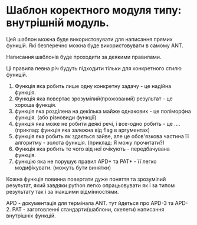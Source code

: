 # Шаблон коректного модуля типу: внутрішній модуль.
Цей шаблон можна буде використовувати для написання прямих функцій. Які
безперечно можна буде використовувати в самому ANT.

Написання шаблонів буде проходити за деякими правилами.

Ці правила певна річ будуть підходити тільки для конкретного стилю
функцій.

1. Функція яка робить лише одну конкретну задачу - це надійна функція.
2. Функція яка повертає зрозумілий(прожований) результат - це хороша
функція.
3. функція яка розділена на декілька майже однакових - це поліморфна
функція. (або різновиди функції)
4. функція яка може не робити деякі речі, і все-одно робить - це ....
(приклад: функція яка залежна від flag в аргументах)
5. функція яка робить як здається зайве, але це обов'язкова частина її
алгоритму - золота функція. (приклад: Я можу прочитати?)
6. Функція яка робить те чого від неї очікують - передбачувана функція.
7. функцію яка не порушує правил APD* та PAT* - її легко модифікувати.
(можуть бути винятки)


Кожна функція повинна повертати дуже поняття та зрозумілий результат,
який завдяки python легко опрацьовувати як і за типом результату так і
за інакшими відмінностями.

APD - документація для термінала ANT. тут йдеться про APD-3 та APD-2.
PAT - заготовленні стандарти(шаблони, скелети) написання внутрішніх
функцій.

